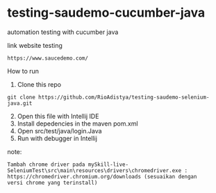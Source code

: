 # testing-saudemo-cucumber-java

automation testing with cucumber java

link website testing
```
https://www.saucedemo.com/
```

How to run
1. Clone this repo
```
git clone https://github.com/RioAdistya/testing-saudemo-selenium-java.git
```
2. Open this file with Intellij IDE
3. Install depedencies in the maven pom.xml
4. Open src/test/java/login.Java
5. Run with debugger in Intellij

note:
```
Tambah chrome driver pada mySkill-live-SeleniumTest\src\main\resources\drivers\chromedriver.exe : https://chromedriver.chromium.org/downloads (sesuaikan dengan
versi chrome yang terinstall)
